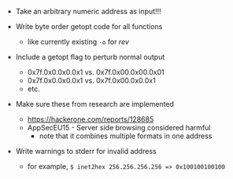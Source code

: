 - Take an arbitrary numeric address as input!!!

- Write byte order getopt code for all functions
  * like currently existing `-o` for _rev_

- Include a getopt flag to perturb normal output
  * 0x7f.0x0.0x0.0x1 vs. 0x7f.0x00.0x00.0x01
  * 0x7f.0x0.0x0.0x1 vs. 0x7f.0x00.0x0.0x1
  * etc.

- Make sure these from research are implemented
  * https://hackerone.com/reports/128685
  * AppSecEU15 - Server side browsing considered harmful
    - note that it combines multiple formats in one address

- Write warnings to stderr for invalid address
  * for example, `$ inet2hex 256.256.256.256 => 0x100100100100`
